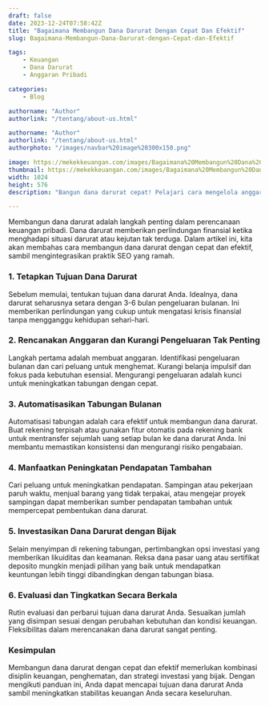 ```yaml
---
draft: false
date: 2023-12-24T07:58:42Z
title: "Bagaimana Membangun Dana Darurat Dengan Cepat Dan Efektif"
slug: Bagaimana-Membangun-Dana-Darurat-dengan-Cepat-dan-Efektif

tags:
    - Keuangan
    - Dana Darurat
    - Anggaran Pribadi

categories:
    - Blog

authorname: "Author"
authorlink: "/tentang/about-us.html"

authorname: "Author"
authorlink: "/tentang/about-us.html"
authorphoto: "/images/navbar%20image%20300x150.png"

image: https://mekekkeuangan.com/images/Bagaimana%20Membangun%20Dana%20Darurat%20Dengan%20Cepat%20Dan%20Efektif.jpeg
thumbnail: https://mekekkeuangan.com/images/Bagaimana%20Membangun%20Dana%20Darurat%20Dengan%20Cepat%20Dan%20Efektif.jpeg
width: 1024
height: 576
description: "Bangun dana darurat cepat! Pelajari cara mengelola anggaran, tambah pendapatan, dan investasi bijak untuk kestabilan keuangan."

---
```


Membangun dana darurat adalah langkah penting dalam perencanaan keuangan pribadi. Dana darurat memberikan perlindungan finansial ketika menghadapi situasi darurat atau kejutan tak terduga. Dalam artikel ini, kita akan membahas cara membangun dana darurat dengan cepat dan efektif, sambil mengintegrasikan praktik SEO yang ramah.

### 1. Tetapkan Tujuan Dana Darurat
Sebelum memulai, tentukan tujuan dana darurat Anda. Idealnya, dana darurat seharusnya setara dengan 3-6 bulan pengeluaran bulanan. Ini memberikan perlindungan yang cukup untuk mengatasi krisis finansial tanpa mengganggu kehidupan sehari-hari.

### 2. Rencanakan Anggaran dan Kurangi Pengeluaran Tak Penting
Langkah pertama adalah membuat anggaran. Identifikasi pengeluaran bulanan dan cari peluang untuk menghemat. Kurangi belanja impulsif dan fokus pada kebutuhan esensial. Mengurangi pengeluaran adalah kunci untuk meningkatkan tabungan dengan cepat.

### 3. Automatisasikan Tabungan Bulanan
Automatisasi tabungan adalah cara efektif untuk membangun dana darurat. Buat rekening terpisah atau gunakan fitur otomatis pada rekening bank untuk mentransfer sejumlah uang setiap bulan ke dana darurat Anda. Ini membantu memastikan konsistensi dan mengurangi risiko pengabaian.

### 4. Manfaatkan Peningkatan Pendapatan Tambahan
Cari peluang untuk meningkatkan pendapatan. Sampingan atau pekerjaan paruh waktu, menjual barang yang tidak terpakai, atau mengejar proyek sampingan dapat memberikan sumber pendapatan tambahan untuk mempercepat pembentukan dana darurat.

### 5. Investasikan Dana Darurat dengan Bijak
Selain menyimpan di rekening tabungan, pertimbangkan opsi investasi yang memberikan likuiditas dan keamanan. Reksa dana pasar uang atau sertifikat deposito mungkin menjadi pilihan yang baik untuk mendapatkan keuntungan lebih tinggi dibandingkan dengan tabungan biasa.

### 6. Evaluasi dan Tingkatkan Secara Berkala
Rutin evaluasi dan perbarui tujuan dana darurat Anda. Sesuaikan jumlah yang disimpan sesuai dengan perubahan kebutuhan dan kondisi keuangan. Fleksibilitas dalam merencanakan dana darurat sangat penting.

### Kesimpulan
Membangun dana darurat dengan cepat dan efektif memerlukan kombinasi disiplin keuangan, penghematan, dan strategi investasi yang bijak. Dengan mengikuti panduan ini, Anda dapat mencapai tujuan dana darurat Anda sambil meningkatkan stabilitas keuangan Anda secara keseluruhan.
